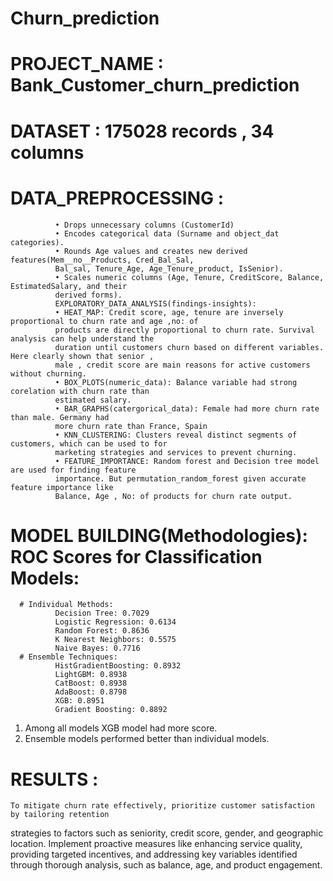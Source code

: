 # Churn_prediction
# PROJECT_NAME : Bank_Customer_churn_prediction
# DATASET : 175028 records , 34 columns
# DATA_PREPROCESSING :
              • Drops unnecessary columns (CustomerId)
              • Encodes categorical data (Surname and object_dat categories).
              • Rounds Age values and creates new derived features(Mem__no__Products, Cred_Bal_Sal,
              Bal_sal, Tenure_Age, Age_Tenure_product, IsSenior).
              • Scales numeric columns (Age, Tenure, CreditScore, Balance, EstimatedSalary, and their
              derived forms).
              EXPLORATORY_DATA_ANALYSIS(findings-insights):
              • HEAT_MAP: Credit score, age, tenure are inversely proportional to churn rate and age ,no: of
              products are directly proportional to churn rate. Survival analysis can help understand the
              duration until customers churn based on different variables. Here clearly shown that senior ,
              male , credit score are main reasons for active customers without churning.
              • BOX_PLOTS(numeric_data): Balance variable had strong corelation with churn rate than
              estimated salary.
              • BAR_GRAPHS(catergorical_data): Female had more churn rate than male. Germany had
              more churn rate than France, Spain
              • KNN_CLUSTERING: Clusters reveal distinct segments of customers, which can be used to for
              marketing strategies and services to prevent churning.
              • FEATURE_IMPORTANCE: Random forest and Decision tree model are used for finding feature
              importance. But permutation_random_forest given accurate feature importance like
              Balance, Age , No: of products for churn rate output.
# MODEL BUILDING(Methodologies): ROC Scores for Classification Models:
      # Individual Methods:
              Decision Tree: 0.7029
              Logistic Regression: 0.6134
              Random Forest: 0.8636
              K Nearest Neighbors: 0.5575
              Naive Bayes: 0.7716
      # Ensemble Techniques:
              HistGradientBoosting: 0.8932
              LightGBM: 0.8938
              CatBoost: 0.8938
              AdaBoost: 0.8798
              XGB: 0.8951
              Gradient Boosting: 0.8892
1. Among all models XGB model had more
score.
2. Ensemble models performed better than individual models.


# RESULTS : 
    To mitigate churn rate effectively, prioritize customer satisfaction by tailoring retention
strategies to factors such as seniority, credit score, gender, and geographic location. Implement
proactive measures like enhancing service quality, providing targeted incentives, and addressing key
variables identified through thorough analysis, such as balance, age, and product engagement.
